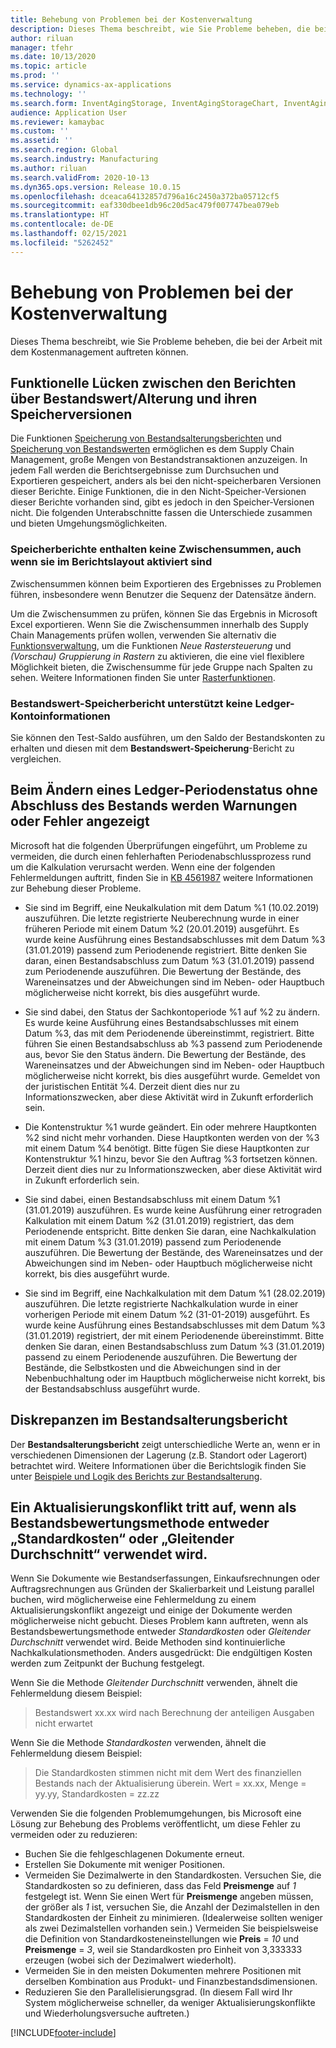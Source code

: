```yaml
---
title: Behebung von Problemen bei der Kostenverwaltung
description: Dieses Thema beschreibt, wie Sie Probleme beheben, die bei der Arbeit mit dem Kostenmanagement auftreten können.
author: riluan
manager: tfehr
ms.date: 10/13/2020
ms.topic: article
ms.prod: ''
ms.service: dynamics-ax-applications
ms.technology: ''
ms.search.form: InventAgingStorage, InventAgingStorageChart, InventAgingStorageDetails, InventValueProcess, InventValueReportSetup, InventClosing
audience: Application User
ms.reviewer: kamaybac
ms.custom: ''
ms.assetid: ''
ms.search.region: Global
ms.search.industry: Manufacturing
ms.author: riluan
ms.search.validFrom: 2020-10-13
ms.dyn365.ops.version: Release 10.0.15
ms.openlocfilehash: dceaca64132857d796a16c2450a372ba05712cf5
ms.sourcegitcommit: eaf330dbee1db96c20d5ac479f007747bea079eb
ms.translationtype: HT
ms.contentlocale: de-DE
ms.lasthandoff: 02/15/2021
ms.locfileid: "5262452"
---
```

# <a name="troubleshoot-cost-management"></a>Behebung von Problemen bei der Kostenverwaltung

Dieses Thema beschreibt, wie Sie Probleme beheben, die bei der Arbeit mit dem Kostenmanagement auftreten können.

## <a name="functional-gaps-between-the-inventory-valueaging-reports-and-their-storage-versions"></a>Funktionelle Lücken zwischen den Berichten über Bestandswert/Alterung und ihren Speicherversionen

Die Funktionen [Speicherung von Bestandsalterungsberichten](inventory-aging-report-storage.md) und [Speicherung von Bestandswerten](inventory-value-report-storage.md) ermöglichen es dem Supply Chain Management, große Mengen von Bestandstransaktionen anzuzeigen. In jedem Fall werden die Berichtsergebnisse zum Durchsuchen und Exportieren gespeichert, anders als bei den nicht-speicherbaren Versionen dieser Berichte. Einige Funktionen, die in den Nicht-Speicher-Versionen dieser Berichte vorhanden sind, gibt es jedoch in den Speicher-Versionen nicht. Die folgenden Unterabschnitte fassen die Unterschiede zusammen und bieten Umgehungsmöglichkeiten.

### <a name="storage-reports-dont-include-subtotals-even-if-they-are-enabled-in-the-report-layout"></a>Speicherberichte enthalten keine Zwischensummen, auch wenn sie im Berichtslayout aktiviert sind

Zwischensummen können beim Exportieren des Ergebnisses zu Problemen führen, insbesondere wenn Benutzer die Sequenz der Datensätze ändern.

Um die Zwischensummen zu prüfen, können Sie das Ergebnis in Microsoft Excel exportieren. Wenn Sie die Zwischensummen innerhalb des Supply Chain Managements prüfen wollen, verwenden Sie alternativ die [Funktionsverwaltung](../../fin-ops-core/fin-ops/get-started/feature-management/feature-management-overview.md), um die Funktionen *Neue Rastersteuerung* und *(Vorschau) Gruppierung in Rastern* zu aktivieren, die eine viel flexiblere Möglichkeit bieten, die Zwischensumme für jede Gruppe nach Spalten zu sehen. Weitere Informationen finden Sie unter [Rasterfunktionen](../../fin-ops-core/fin-ops/get-started/grid-capabilities.md).

### <a name="inventory-value-storage-report-doesnt-support-ledger-account-information"></a>Bestandswert-Speicherbericht unterstützt keine Ledger-Kontoinformationen

Sie können den Test-Saldo ausführen, um den Saldo der Bestandskonten zu erhalten und diesen mit dem **Bestandswert-Speicherung**-Bericht zu vergleichen.

## <a name="warnings-or-errors-are-shown-when-changing-a-ledger-period-status-without-closing-inventory"></a>Beim Ändern eines Ledger-Periodenstatus ohne Abschluss des Bestands werden Warnungen oder Fehler angezeigt

Microsoft hat die folgenden Überprüfungen eingeführt, um Probleme zu vermeiden, die durch einen fehlerhaften Periodenabschlussprozess rund um die Kalkulation verursacht werden. Wenn eine der folgenden Fehlermeldungen auftritt, finden Sie in [KB 4561987](https://fix.lcs.dynamics.com/Issue/Details?kb=4561987&bugId=445351&dbType=3&qc=f514f2adcddcddceec43af58c26ae8a9020effdc7cdfe085d9d0deeb8cc7b6a3) weitere Informationen zur Behebung dieser Probleme.

- Sie sind im Begriff, eine Neukalkulation mit dem Datum %1 (10.02.2019) auszuführen. Die letzte registrierte Neuberechnung wurde in einer früheren Periode mit einem Datum %2 (20.01.2019) ausgeführt. Es wurde keine Ausführung eines Bestandsabschlusses mit dem Datum %3 (31.01.2019) passend zum Periodenende registriert. Bitte denken Sie daran, einen Bestandsabschluss zum Datum %3 (31.01.2019) passend zum Periodenende auszuführen. Die Bewertung der Bestände, des Wareneinsatzes und der Abweichungen sind im Neben- oder Hauptbuch möglicherweise nicht korrekt, bis dies ausgeführt wurde.

- Sie sind dabei, den Status der Sachkontoperiode %1 auf %2 zu ändern. Es wurde keine Ausführung eines Bestandsabschlusses mit einem Datum %3, das mit dem Periodenende übereinstimmt, registriert. Bitte führen Sie einen Bestandsabschluss ab %3 passend zum Periodenende aus, bevor Sie den Status ändern. Die Bewertung der Bestände, des Wareneinsatzes und der Abweichungen sind im Neben- oder Hauptbuch möglicherweise nicht korrekt, bis dies ausgeführt wurde. Gemeldet von der juristischen Entität %4. Derzeit dient dies nur zu Informationszwecken, aber diese Aktivität wird in Zukunft erforderlich sein.

- Die Kontenstruktur %1 wurde geändert. Ein oder mehrere Hauptkonten %2 sind nicht mehr vorhanden. Diese Hauptkonten werden von der %3 mit einem Datum %4 benötigt. Bitte fügen Sie diese Hauptkonten zur Kontenstruktur %1 hinzu, bevor Sie den Auftrag %3 fortsetzen können. Derzeit dient dies nur zu Informationszwecken, aber diese Aktivität wird in Zukunft erforderlich sein.

- Sie sind dabei, einen Bestandsabschluss mit einem Datum %1 (31.01.2019) auszuführen. Es wurde keine Ausführung einer retrograden Kalkulation mit einem Datum %2 (31.01.2019) registriert, das dem Periodenende entspricht. Bitte denken Sie daran, eine Nachkalkulation mit einem Datum %3 (31.01.2019) passend zum Periodenende auszuführen. Die Bewertung der Bestände, des Wareneinsatzes und der Abweichungen sind im Neben- oder Hauptbuch möglicherweise nicht korrekt, bis dies ausgeführt wurde.

- Sie sind im Begriff, eine Nachkalkulation mit dem Datum %1 (28.02.2019) auszuführen. Die letzte registrierte Nachkalkulation wurde in einer vorherigen Periode mit einem Datum %2 (31-01-2019) ausgeführt. Es wurde keine Ausführung eines Bestandsabschlusses mit dem Datum %3 (31.01.2019) registriert, der mit einem Periodenende übereinstimmt.
Bitte denken Sie daran, einen Bestandsabschluss zum Datum %3 (31.01.2019) passend zu einem Periodenende auszuführen. Die Bewertung der Bestände, die Selbstkosten und die Abweichungen sind in der Nebenbuchhaltung oder im Hauptbuch möglicherweise nicht korrekt, bis der Bestandsabschluss ausgeführt wurde.

## <a name="inventory-aging-report-discrepancies"></a>Diskrepanzen im Bestandsalterungsbericht

Der **Bestandsalterungsbericht** zeigt unterschiedliche Werte an, wenn er in verschiedenen Dimensionen der Lagerung (z.B. Standort oder Lagerort) betrachtet wird. Weitere Informationen über die Berichtslogik finden Sie unter [Beispiele und Logik des Berichts zur Bestandsalterung](inventory-aging-report.md).

## <a name="an-update-conflict-occurs-when-the-inventory-valuation-method-is-either-standard-cost-or-moving-average"></a>Ein Aktualisierungskonflikt tritt auf, wenn als Bestandsbewertungsmethode entweder „Standardkosten“ oder „Gleitender Durchschnitt“ verwendet wird.

Wenn Sie Dokumente wie Bestandserfassungen, Einkaufsrechnungen oder Auftragsrechnungen aus Gründen der Skalierbarkeit und Leistung parallel buchen, wird möglicherweise eine Fehlermeldung zu einem Aktualisierungskonflikt angezeigt und einige der Dokumente werden möglicherweise nicht gebucht. Dieses Problem kann auftreten, wenn als Bestandsbewertungsmethode entweder *Standardkosten* oder *Gleitender Durchschnitt* verwendet wird. Beide Methoden sind kontinuierliche Nachkalkulationsmethoden. Anders ausgedrückt: Die endgültigen Kosten werden zum Zeitpunkt der Buchung festgelegt.

Wenn Sie die Methode *Gleitender Durchschnitt* verwenden, ähnelt die Fehlermeldung diesem Beispiel:

> Bestandswert xx.xx wird nach Berechnung der anteiligen Ausgaben nicht erwartet

Wenn Sie die Methode *Standardkosten* verwenden, ähnelt die Fehlermeldung diesem Beispiel:

> Die Standardkosten stimmen nicht mit dem Wert des finanziellen Bestands nach der Aktualisierung überein. Wert = xx.xx, Menge = yy.yy, Standardkosten = zz.zz

Verwenden Sie die folgenden Problemumgehungen, bis Microsoft eine Lösung zur Behebung des Problems veröffentlicht, um diese Fehler zu vermeiden oder zu reduzieren:

- Buchen Sie die fehlgeschlagenen Dokumente erneut.
- Erstellen Sie Dokumente mit weniger Positionen.
- Vermeiden Sie Dezimalwerte in den Standardkosten. Versuchen Sie, die Standardkosten so zu definieren, dass das Feld **Preismenge** auf *1* festgelegt ist. Wenn Sie einen Wert für **Preismenge** angeben müssen, der größer als *1* ist, versuchen Sie, die Anzahl der Dezimalstellen in den Standardkosten der Einheit zu minimieren. (Idealerweise sollten weniger als zwei Dezimalstellen vorhanden sein.) Vermeiden Sie beispielsweise die Definition von Standardkosteneinstellungen wie **Preis** = *10* und **Preismenge** = *3*, weil sie Standardkosten pro Einheit von 3,333333 erzeugen (wobei sich der Dezimalwert wiederholt).
- Vermeiden Sie in den meisten Dokumenten mehrere Positionen mit derselben Kombination aus Produkt- und Finanzbestandsdimensionen.
- Reduzieren Sie den Parallelisierungsgrad. (In diesem Fall wird Ihr System möglicherweise schneller, da weniger Aktualisierungskonflikte und Wiederholungsversuche auftreten.)


[!INCLUDE[footer-include](../../includes/footer-banner.md)]